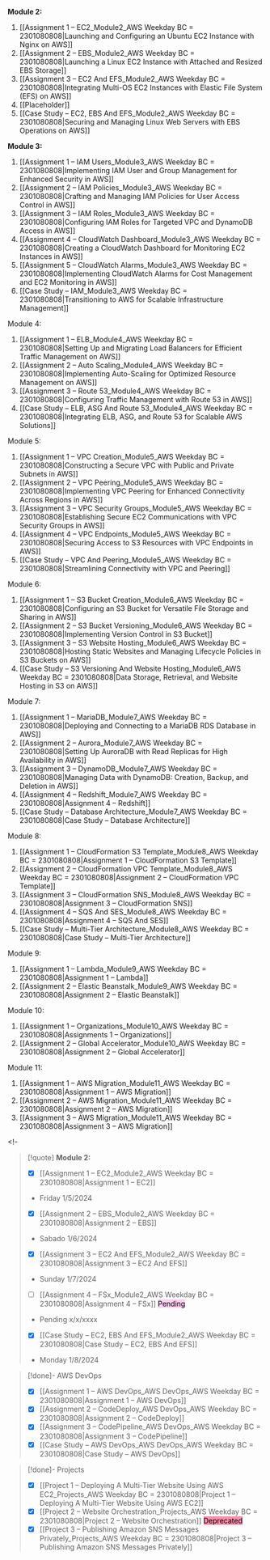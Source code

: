 **Module 2:**
1. [[Assignment 1 – EC2_Module2_AWS Weekday BC = 2301080808|Launching and Configuring an Ubuntu EC2 Instance with Nginx on AWS]]
2. [[Assignment 2 – EBS_Module2_AWS Weekday BC = 2301080808|Launching a Linux EC2 Instance with Attached and Resized EBS Storage]]
3. [[Assignment 3 – EC2 And EFS_Module2_AWS Weekday BC = 2301080808|Integrating Multi-OS EC2 Instances with Elastic File System (EFS) on AWS]]
4. [[Placeholder]]
5. [[Case Study – EC2, EBS And EFS_Module2_AWS Weekday BC = 2301080808|Securing and Managing Linux Web Servers with EBS Operations on AWS]]

<!--
Check if title in the Linkedin Post text is better
Sunday 21, 28-->

**Module 3:**  
1. [[Assignment 1 – IAM Users_Module3_AWS Weekday BC = 2301080808|Implementing IAM User and Group Management for Enhanced Security in AWS]] <!--1/9/24-->
2. [[Assignment 2 – IAM Policies_Module3_AWS Weekday BC = 2301080808|Crafting and Managing IAM Policies for User Access Control in AWS]] <!--1/10/24-->
3. [[Assignment 3 – IAM Roles_Module3_AWS Weekday BC = 2301080808|Configuring IAM Roles for Targeted VPC and DynamoDB Access in AWS]] <!--1/11/24-->
4. [[Assignment 4 – CloudWatch Dashboard_Module3_AWS Weekday BC = 2301080808|Creating a CloudWatch Dashboard for Monitoring EC2 Instances in AWS]] <!--1/12/24-->
5. [[Assignment 5 – CloudWatch Alarms_Module3_AWS Weekday BC = 2301080808|Implementing CloudWatch Alarms for Cost Management and EC2 Monitoring in AWS]] <!--1/13/24-->
6. [[Case Study – IAM_Module3_AWS Weekday BC = 2301080808|Transitioning to AWS for Scalable Infrastructure Management]] <!--1/14/24 Sun--> 

Module 4:  
1. [[Assignment 1 – ELB_Module4_AWS Weekday BC = 2301080808|Setting Up and Migrating Load Balancers for Efficient Traffic Management on AWS]] <!--1/15/24-->
2. [[Assignment 2 – Auto Scaling_Module4_AWS Weekday BC = 2301080808|Implementing Auto-Scaling for Optimized Resource Management on AWS]] <!--1/16/24-->
3. [[Assignment 3 – Route 53_Module4_AWS Weekday BC = 2301080808|Configuring Traffic Management with Route 53 in AWS]]  <!--1/17/24-->
4. [[Case Study – ELB, ASG And Route 53_Module4_AWS Weekday BC = 2301080808|Integrating ELB, ASG, and Route 53 for Scalable AWS Solutions]] <!--1/18/24--> 

Module 5: 
1. [[Assignment 1 – VPC Creation_Module5_AWS Weekday BC = 2301080808|Constructing a Secure VPC with Public and Private Subnets in AWS]]<!--1/19/24--> 
2. [[Assignment 2 – VPC Peering_Module5_AWS Weekday BC = 2301080808|Implementing VPC Peering for Enhanced Connectivity Across Regions in AWS]]<!--1/20/24--> 
3. [[Assignment 3 – VPC Security Groups_Module5_AWS Weekday BC = 2301080808|Establishing Secure EC2 Communications with VPC Security Groups in AWS]]<!--1/22/24--> 
4. [[Assignment 4 – VPC Endpoints_Module5_AWS Weekday BC = 2301080808|Securing Access to S3 Resources with VPC Endpoints in AWS]]<!--1/23/24--> 
5. [[Case Study – VPC And Peering_Module5_AWS Weekday BC = 2301080808|Streamlining Connectivity with VPC and Peering]] <!--1/24/24--> 

<!--Sunday 2/4,11,18,25--> 
Module 6:  
1. [[Assignment 1 – S3 Bucket Creation_Module6_AWS Weekday BC = 2301080808|Configuring an S3 Bucket for Versatile File Storage and Sharing in AWS]] <!--1/25/24-->
2. [[Assignment 2 – S3 Bucket Versioning_Module6_AWS Weekday BC = 2301080808|Implementing Version Control in S3 Bucket]] <!--1/26/24-->
3. [[Assignment 3 – S3 Website Hosting_Module6_AWS Weekday BC = 2301080808|Hosting Static Websites and Managing Lifecycle Policies in S3 Buckets on AWS]] <!--1/27/24-->
4. [[Case Study – S3 Versioning And Website Hosting_Module6_AWS Weekday BC = 2301080808|Data Storage, Retrieval, and Website Hosting in S3 on AWS]] <!--1/29/24-->

Module 7:  
1. [[Assignment 1 – MariaDB_Module7_AWS Weekday BC = 2301080808|Deploying and Connecting to a MariaDB RDS Database in AWS]] 
2. [[Assignment 2 – Aurora_Module7_AWS Weekday BC = 2301080808|Setting Up AuroraDB with Read Replicas for High Availability in AWS]]
3. [[Assignment 3 – DynamoDB_Module7_AWS Weekday BC = 2301080808|Managing Data with DynamoDB: Creation, Backup, and Deletion in AWS]]
4. [[Assignment 4 – Redshift_Module7_AWS Weekday BC = 2301080808|Assignment 4 – Redshift]] 
5. [[Case Study – Database Architecture_Module7_AWS Weekday BC = 2301080808|Case Study – Database Architecture]]
 

Module 8:  
1. [[Assignment 1 – CloudFormation S3 Template_Module8_AWS Weekday BC = 2301080808|Assignment 1 – CloudFormation S3 Template]] 
2. [[Assignment 2 – CloudFormation VPC Template_Module8_AWS Weekday BC = 2301080808|Assignment 2 – CloudFormation VPC Template]] 
3. [[Assignment 3 – CloudFormation SNS_Module8_AWS Weekday BC = 2301080808|Assignment 3 – CloudFormation SNS]] 
4. [[Assignment 4 – SQS And SES_Module8_AWS Weekday BC = 2301080808|Assignment 4 – SQS And SES]]
5. [[Case Study – Multi-Tier Architecture_Module8_AWS Weekday BC = 2301080808|Case Study – Multi-Tier Architecture]]

Module 9:   
1. [[Assignment 1 – Lambda_Module9_AWS Weekday BC = 2301080808|Assignment 1 – Lambda]]
2. [[Assignment 2 – Elastic Beanstalk_Module9_AWS Weekday BC = 2301080808|Assignment 2 – Elastic Beanstalk]] 

Module 10:  
1. [[Assignment 1 – Organizations_Module10_AWS Weekday BC = 2301080808|Assignments 1 – Organizations]]
2. [[Assignment 2 – Global Accelerator_Module10_AWS Weekday BC = 2301080808|Assignment 2 – Global Accelerator]] 
 
Module 11:  
1. [[Assignment 1 – AWS Migration_Module11_AWS Weekday BC = 2301080808|Assignment 1 – AWS Migration]]
2. [[Assignment 2 – AWS Migration_Module11_AWS Weekday BC = 2301080808|Assignment 2 – AWS Migration]] 
3. [[Assignment 3 – AWS Migration_Module11_AWS Weekday BC = 2301080808|Assignment 3 – AWS Migration]] 



<!-

> [!quote] **Module 2:**
> - [x] [[Assignment 1 – EC2_Module2_AWS Weekday BC = 2301080808|Assignment 1 – EC2]]
> -  Friday 1/5/2024
> - [x] [[Assignment 2 – EBS_Module2_AWS Weekday BC = 2301080808|Assignment 2 – EBS]]
> -  Sabado 1/6/2024
> - [x] [[Assignment 3 – EC2 And EFS_Module2_AWS Weekday BC = 2301080808|Assignment 3 – EC2 And EFS]]
> -  Sunday 1/7/2024
> - [ ] [[Assignment 4 – FSx_Module2_AWS Weekday BC = 2301080808|Assignment 4 – FSx]] <mark style="background: #FFB8EBA6;">Pending</mark>
> -  Pending x/x/xxxx
> - [x] [[Case Study – EC2, EBS And EFS_Module2_AWS Weekday BC = 2301080808|Case Study – EC2, EBS And EFS]]
> -  Monday 1/8/2024




> [!done]- AWS DevOps
> - [x] [[Assignment 1 – AWS DevOps_AWS DevOps_AWS Weekday BC = 2301080808|Assignment 1 – AWS DevOps]]
> - [x] [[Assignment 2 – CodeDeploy_AWS DevOps_AWS Weekday BC = 2301080808|Assignment 2 – CodeDeploy]] 
> - [x] [[Assignment 3 – CodePipeline_AWS DevOps_AWS Weekday BC = 2301080808|Assignment 3 – CodePipeline]]
> - [x] [[Case Study – AWS DevOps_AWS DevOps_AWS Weekday BC = 2301080808|Case Study – AWS DevOps]] 
> 

> [!done]- Projects
> - [x] [[Project 1 – Deploying A Multi-Tier Website Using AWS EC2_Projects_AWS Weekday BC = 2301080808|Project 1 – Deploying A Multi-Tier Website Using AWS EC2]] 
> - [x] [[Project 2 – Website Orchestration_Projects_AWS Weekday BC = 2301080808|Project 2 – Website Orchestration]] <mark style="background: #FF5582A6;">Deprecated</mark>
> - [x] [[Project 3 – Publishing Amazon SNS Messages Privately_Projects_AWS Weekday BC = 2301080808|Project 3 – Publishing Amazon SNS Messages Privately]] 
> 

